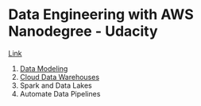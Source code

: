 # Data Engineering with AWS Nanodegree - Udacity

[Link](https://www.udacity.com/course/data-engineer-nanodegree--nd027)

1. [Data Modeling](./1_data_modeling/)
2. [Cloud Data Warehouses](./2_cloud_data_warehouses/)
3. Spark and Data Lakes
4. Automate Data Pipelines